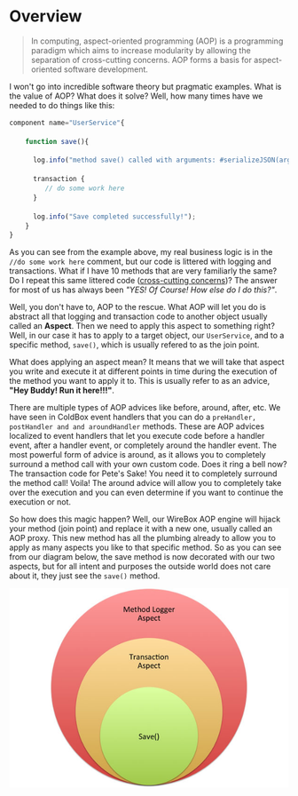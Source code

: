 # Overview

> In computing, aspect-oriented programming \(AOP\) is a programming paradigm which aims to increase modularity by allowing the separation of cross-cutting concerns. AOP forms a basis for aspect-oriented software development.

I won't go into incredible software theory but pragmatic examples. What is the value of AOP? What does it solve? Well, how many times have we needed to do things like this:

```javascript
component name="UserService"{

    function save(){

      log.info("method save() called with arguments: #serializeJSON(arguments)#");

      transaction {
         // do some work here
      }

      log.info("Save completed successfully!");
    }
}
```

As you can see from the example above, my real business logic is in the `//do some work here` comment, but our code is littered with logging and transactions. What if I have 10 methods that are very familiarly the same? Do I repeat this same littered code \([cross-cutting concerns](http://en.wikipedia.org/wiki/Cross-cutting_concern)\)? The answer for most of us has always been _"YES! Of Course! How else do I do this?"_.

Well, you don't have to, AOP to the rescue. What AOP will let you do is abstract all that logging and transaction code to another object usually called an **Aspect**. Then we need to apply this aspect to something right? Well, in our case it has to apply to a target object, our `UserService`, and to a specific method, `save()`, which is usually refered to as the join point.

What does applying an aspect mean? It means that we will take that aspect you write and execute it at different points in time during the execution of the method you want to apply it to. This is usually refer to as an advice, **"Hey Buddy! Run it here!!!"**.

There are multiple types of AOP advices like before, around, after, etc. We have seen in ColdBox event handlers that you can do a `preHandler, postHandler and and aroundHandler` methods. These are AOP advices localized to event handlers that let you execute code before a handler event, after a handler event, or completely around the handler event. The most powerful form of advice is around, as it allows you to completely surround a method call with your own custom code. Does it ring a bell now? The transaction code for Pete's Sake! You need it to completely surround the method call! Voila! The around advice will allow you to completely take over the execution and you can even determine if you want to continue the execution or not.

So how does this magic happen? Well, our WireBox AOP engine will hijack your method \(join point\) and replace it with a new one, usually called an AOP proxy. This new method has all the plumbing already to allow you to apply as many aspects you like to that specific method. So as you can see from our diagram below, the save method is now decorated with our two aspects, but for all intent and purposes the outside world does not care about it, they just see the `save()` method.

![](../../.gitbook/assets/wireboxaop-methodproxy.jpg)

